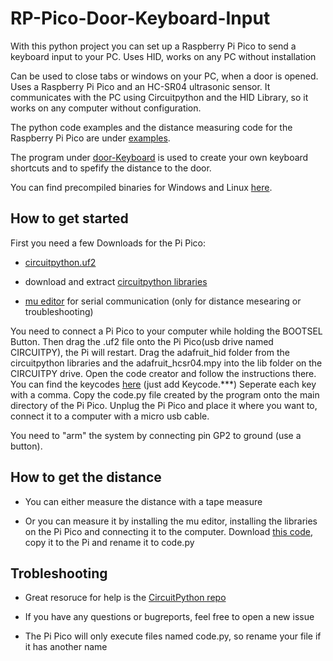 # RP-Pico-Door-Keyboard-Input
With this python project you can set up a Raspberry Pi Pico to send a keyboard input to your PC. Uses HID, works on any PC without installation

Can be used to close tabs or windows on your PC, when a door is opened. Uses a Raspberry Pi Pico and an HC-SR04 ultrasonic sensor. It communicates with the PC using Circuitpython and the HID Library, so it works on any computer without configuration.

The python code examples and the distance measuring code for the Raspberry Pi Pico are under [examples](https://github.com/HeyJoFlyer/RP-Pico-Door-Keyboard-Input/tree/main/examples).

The program under [door-Keyboard](https://github.com/HeyJoFlyer/RP-Pico-Door-Keyboard-Input/tree/main/door-Keyboard) is used to create your own keyboard shortcuts and to spefify the distance to the door.

You can find precompiled binaries for Windows and Linux [here](https://github.com/HeyJoFlyer/RP-Pico-Door-Keyboard-Input/releases/).

## How to get started
First you need a few Downloads for the Pi Pico:

- [circuitpython.uf2](https://circuitpython.org/board/raspberry_pi_pico/)

- download and extract [circuitpython libraries](https://circuitpython.org/libraries)

- [mu editor](https://codewith.mu/en/download) for serial communication (only for distance mesearing or troubleshooting)

You need to connect a Pi Pico to your computer while holding the BOOTSEL Button. Then drag the .uf2 file onto the Pi Pico(usb drive named CIRCUITPY), the Pi will restart. Drag the adafruit_hid folder from the circuitpython libraries and the adafruit_hcsr04.mpy into the lib folder on the CIRCUITPY drive. Open the code creator and follow the instructions there. You can find the keycodes [here](https://github.com/adafruit/Adafruit_CircuitPython_HID/blob/main/adafruit_hid/keycode.py) (just add Keycode.\*\*\*) Seperate each key with a comma. Copy the code.py file created by the program onto the main directory of the Pi Pico. Unplug the Pi Pico and place it where you want to, connect it to a computer with a micro usb cable.

You need to "arm" the system by connecting pin GP2 to ground (use a button).

## How to get the distance

- You can either measure the distance with a tape measure

- Or you can measure it by installing the mu editor, installing the libraries on the Pi Pico and connecting it to the computer. Download [this code](), copy it to the Pi and rename it to code.py

## Trobleshooting

- Great resoruce for help is the [CircuitPython repo](https://github.com/adafruit/circuitpython)
- If you have any questions or bugreports, feel free to open a new issue

- The Pi Pico will only execute files named code.py, so rename your file if it has another name
